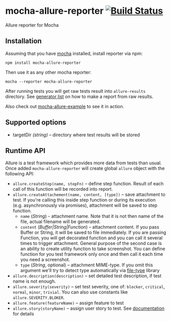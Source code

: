 # mocha-allure-reporter [![Build Status](https://travis-ci.org/allure-framework/mocha-allure-reporter.svg?branch=master)](https://travis-ci.org/allure-framework/mocha-allure-reporter)
Allure reporter for Mocha

## Installation

Assuming that you have [mocha](http://mochajs.org/) installed, install reporter via npm:

```
npm install mocha-allure-reporter
```

Then use it as any other mocha reporter:

```
mocha --reporter mocha-allure-reporter
```

After running tests you will get raw tests result into `allure-results` directory.
See [generator list](https://github.com/allure-framework/allure-core/wiki#generating-a-report)
on how to make a report from raw results.

Also check out [mocha-allure-example](https://github.com/allure-examples/mocha-allure-example) to see it in action.

## Supported options

* targetDir _(string)_ – directory where test results will be stored

## Runtime API

Allure is a test framework which provides more data from tests than usual. Once added `mocha-allure-reporter` will create global `allure` object with the following API:

* `allure.createStep(name, stepFn)` – define step function. Result of each call of this function will be recorded into report.
* `allure.createAttachement(name, content, [type])` – save attachment to test. If you're calling this inside step function or during its execution (e.g. asynchronously via promises), attachment will be saved to step function.
    * `name` (*String*) - attachment name. Note that it is not then name of the file, actual filename will be generated. 
    * `content` (*Buffer|String|Function*) – attachment content. If you pass Buffer or String, it will be saved to file immediately. If you are passing Function, you will get decorated function and you can call it several times to trigger attachment. General purpose of the second case is an ability to create utility function to take screenshot. You can define function for you test framework only once and then call it each time you need a screenshot.
    * `type` (*String*, optional) – attachment MIME-type. If you omit this argument we'll try to detect type automatically via [file-type](https://github.com/sindresorhus/file-type) library
* `allure.description(description)` – set detailed test description, if test name is not enough.
* `allure.severity(severity)` – set test severity, one of: `blocker`, `critical`, `normal`, `minor`, `trivial`. You can also use constants like `allure.SEVERITY.BLOKER`.
* `allure.feature(featureName)` – assign feature to test
* `allure.story(storyName)` – assign user story to test. See [documentation](https://github.com/allure-framework/allure-core/wiki/Features-and-Stories) for details
